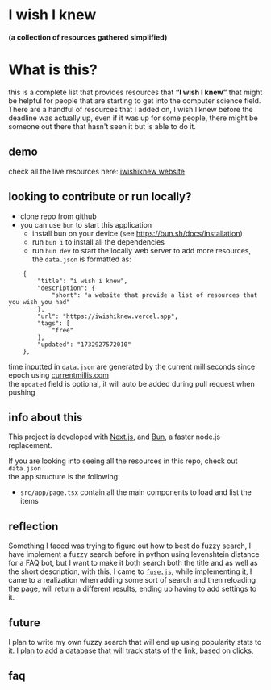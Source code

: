 # I wish I knew
**(a collection of resources gathered simplified)**

# What is this?
this is a complete list that provides resources that **“I wish I knew”** that might be helpful for people that are starting to get into the computer science field.  
There are a handful of resources that I added on, I wish I knew before the deadline was actually up, even if it was up for some people, there might be someone out there that hasn't seen it but is able to do it.

## demo
check all the live resources here: [iwishiknew website](https://iwishiknew.vercel.app/)  


## looking to contribute or run locally?
- clone repo from github
- you can use `bun` to start this application
	- install bun on your device (see https://bun.sh/docs/installation)
	- run `bun i` to install all the dependencies 
	- run `bun dev` to start the locally web server
to add more resources, the `data.json` is formatted as:
```
    {
        "title": "i wish i knew",
        "description": {
            "short": "a website that provide a list of resources that you wish you had"
        },
        "url": "https://iwishiknew.vercel.app",
        "tags": [
            "free"
        ],
        "updated": "1732927572010"
    },
```
time inputted in `data.json` are generated by the current milliseconds since epoch using [currentmillis.com](https://currentmillis.com/)	
the `updated` field is optional, it will auto be added during pull request when pushing

## info about this
This project is developed with [Next.js](https://nextjs.org/), and [Bun](https://bun.sh), a faster node.js replacement.

If you are looking into seeing all the resources in this repo, check out `data.json`  
the app structure is the following:
- `src/app/page.tsx` contain all the main components to load and list the items

## reflection
Something I faced was trying to figure out how to best do fuzzy search, I have implement a fuzzy search before in python using levenshtein distance for a FAQ bot, but I want to make it both search both the title and as well as the short description, with this, I came to [`fuse.js`](https://www.fusejs.io/), while implementing it, I came to a realization when adding some sort of search and then reloading the page, will return a different results, ending up having to add settings to it. 

## future
I plan to write my own fuzzy search that will end up using popularity stats to it. I plan to add a database that will track stats of the link, based on clicks, 

## faq